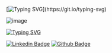 [![Typing SVG](https://readme-typing-svg.demolab.com?font=Pacifico&size=30&duration=3000&pause=500&color=06161C&width=800&height=80&lines=Ol%C3%A1%2C+Mundo!+%F0%9F%91%8B%F0%9F%98%83;Meu+nome+%C3%A9+Isabel+Cristina+de+Barros;Farmac%C3%AAutica+cl%C3%ADnica+em+transi%C3%A7%C3%A3o+de+carreira;Estudante+de+An%C3%A1lise+e+Desenvolvimento+de+Sistemas;Aprendendo+An%C3%A1lise+de+Dados+na+SoulCode+Academy;Amo+m%C3%BAsica+%F0%9F%92%96%F0%9F%92%96;Estou+aprendendo+a+tocar+piano+e+viol%C3%A3o.)](https://git.io/typing-svg)




![image](https://github.com/IsabelCBarros/IsabelCBarros/assets/100105009/c8863a09-21ee-4b82-805b-724d60710d9e)





[![Typing SVG](https://readme-typing-svg.demolab.com?font=Pacifico&size=30&duration=3000&pause=500&color=06161C&width=800&height=80&lines=%09%F0%9F%93%AB+Como+entrar+em+contato+comigo%3A++)](https://git.io/typing-svg)  

[![Linkedin Badge](https://img.shields.io/badge/-LinkedIn-blue?style=flat-square&logo=Linkedin&logoColor=white&link=https://www.linkedin.com/in/isabelcristinadebarros/)](https://www.linkedin.com/in/isabelcristinadebarros/) [![Github Badge](https://img.shields.io/badge/-Github-000?style=flat-square&logo=Github&logoColor=white&link=https://github.com/isabelcbarros)](https://github.com/isabelcbarros)















